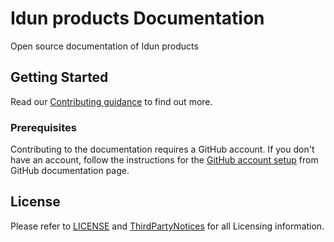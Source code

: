 # Idun products Documentation
Open source documentation of Idun products

## Getting Started

Read our [Contributing guidance](CONTRIBUTING.md) to find out more.

### Prerequisites

Contributing to the documentation requires a GitHub account. If you don't have an account, follow the instructions for the [GitHub account setup](https://docs.github.com/en/get-started/onboarding/getting-started-with-your-github-account) from GitHub documentation page.

## License

Please refer to [LICENSE](LICENSE) and [ThirdPartyNotices](ThirdPartyNotices.md) for all Licensing information.
